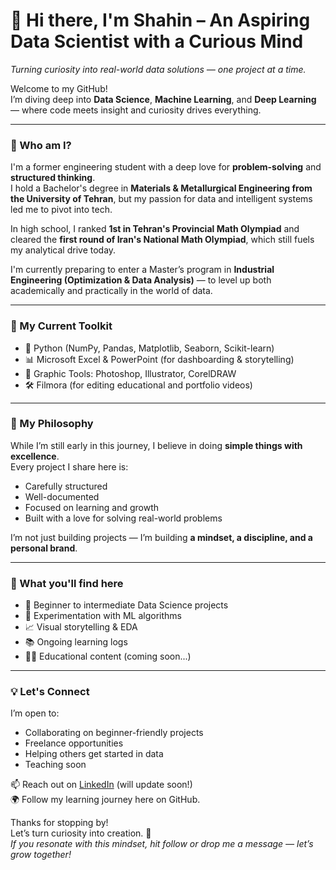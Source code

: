 # 👋 Hi there, I'm Shahin – An Aspiring Data Scientist with a Curious Mind

_Turning curiosity into real-world data solutions — one project at a time._

Welcome to my GitHub!\
I’m diving deep into **Data Science**, **Machine Learning**, and **Deep Learning** — where code meets insight and curiosity drives everything.

---

### 🚀 Who am I?

I'm a former engineering student with a deep love for **problem-solving** and **structured thinking**.\
I hold a Bachelor's degree in **Materials & Metallurgical Engineering from the University of Tehran**, but my passion for data and intelligent systems led me to pivot into tech.

In high school, I ranked **1st in Tehran's Provincial Math Olympiad** and cleared the **first round of Iran's National Math Olympiad**, which still fuels my analytical drive today.

I'm currently preparing to enter a Master’s program in **Industrial Engineering (Optimization & Data Analysis)** — to level up both academically and practically in the world of data.

---

### 🧰 My Current Toolkit

- 🐍 Python (NumPy, Pandas, Matplotlib, Seaborn, Scikit-learn)
- 📊 Microsoft Excel & PowerPoint (for dashboarding & storytelling)
- 🎨 Graphic Tools: Photoshop, Illustrator, CorelDRAW
- 🛠️ Filmora (for editing educational and portfolio videos)

---

### 🌱 My Philosophy

While I’m still early in this journey, I believe in doing **simple things with excellence**.\
Every project I share here is:

- Carefully structured
- Well-documented
- Focused on learning and growth
- Built with a love for solving real-world problems

I’m not just building projects — I’m building **a mindset, a discipline, and a personal brand**.

---

### 📌 What you'll find here

- 📁 Beginner to intermediate Data Science projects
- 🧪 Experimentation with ML algorithms
- 📈 Visual storytelling & EDA
- 📚 Ongoing learning logs
- 👨‍🏫 Educational content (coming soon...)

---

### 💡 Let's Connect

I’m open to:

- Collaborating on beginner-friendly projects
- Freelance opportunities
- Helping others get started in data
- Teaching soon

📫 Reach out on [LinkedIn](#) (will update soon!)\
🌍 Follow my learning journey here on GitHub.

Thanks for stopping by!\
Let’s turn curiosity into creation. 🌱\
_If you resonate with this mindset, hit follow or drop me a message — let’s grow together!_


